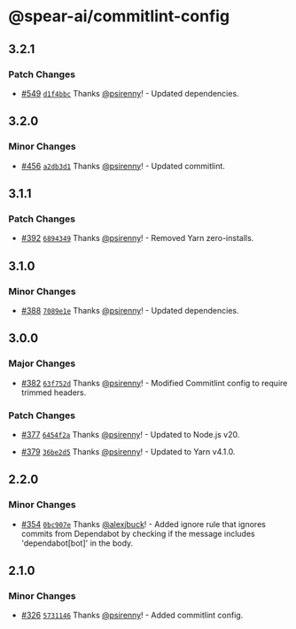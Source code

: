 # @spear-ai/commitlint-config

## 3.2.1

### Patch Changes

- [#549](https://github.com/spear-ai/citizen/pull/549) [`d1f4bbc`](https://github.com/spear-ai/citizen/commit/d1f4bbc21289299be485a9b3d5c2af9d239b5e22) Thanks [@psirenny](https://github.com/psirenny)! - Updated dependencies.

## 3.2.0

### Minor Changes

- [#456](https://github.com/spear-ai/citizen/pull/456) [`a2db3d1`](https://github.com/spear-ai/citizen/commit/a2db3d12b1c145f0c5e38ba0fbd70bf298be054f) Thanks [@psirenny](https://github.com/psirenny)! - Updated commitlint.

## 3.1.1

### Patch Changes

- [#392](https://github.com/spear-ai/citizen/pull/392) [`6894349`](https://github.com/spear-ai/citizen/commit/68943496452873a28c14135f94a959fd4d8c943c) Thanks [@psirenny](https://github.com/psirenny)! - Removed Yarn zero-installs.

## 3.1.0

### Minor Changes

- [#388](https://github.com/spear-ai/citizen/pull/388) [`7089e1e`](https://github.com/spear-ai/citizen/commit/7089e1ebb66d843e307b301aec30995a235fc9f1) Thanks [@psirenny](https://github.com/psirenny)! - Updated dependencies.

## 3.0.0

### Major Changes

- [#382](https://github.com/spear-ai/citizen/pull/382) [`63f752d`](https://github.com/spear-ai/citizen/commit/63f752dbee83c5e5898adcf186efe3c636947693) Thanks [@psirenny](https://github.com/psirenny)! - Modified Commitlint config to require trimmed headers.

### Patch Changes

- [#377](https://github.com/spear-ai/citizen/pull/377) [`6454f2a`](https://github.com/spear-ai/citizen/commit/6454f2a1ec982bf89096c4d1ff19e4df4229ab03) Thanks [@psirenny](https://github.com/psirenny)! - Updated to Node.js v20.

- [#379](https://github.com/spear-ai/citizen/pull/379) [`36be2d5`](https://github.com/spear-ai/citizen/commit/36be2d56454eeeba9e0ea085074137d8709561ba) Thanks [@psirenny](https://github.com/psirenny)! - Updated to Yarn v4.1.0.

## 2.2.0

### Minor Changes

- [#354](https://github.com/spear-ai/citizen/pull/354) [`0bc907e`](https://github.com/spear-ai/citizen/commit/0bc907e60fee3ed822bc1cad08026f19ada2147f) Thanks [@alexjbuck](https://github.com/alexjbuck)! - Added ignore rule that ignores commits from Dependabot by checking if the message includes 'dependabot[bot]' in the body.

## 2.1.0

### Minor Changes

- [#326](https://github.com/spear-ai/citizen/pull/326) [`5731146`](https://github.com/spear-ai/citizen/commit/5731146df860284e1259fae9ee478f395716718f) Thanks [@psirenny](https://github.com/psirenny)! - Added commitlint config.
